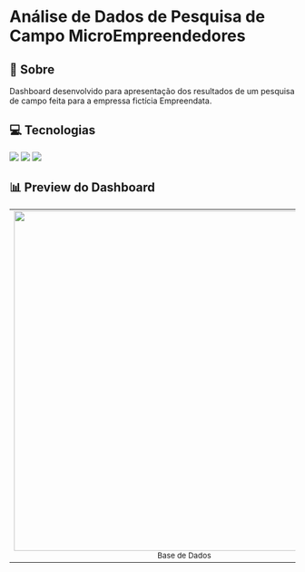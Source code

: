 
# Análise de Dados de Pesquisa de Campo MicroEmpreendedores

## 📖 Sobre
Dashboard desenvolvido para apresentação dos resultados de um pesquisa de campo feita para a empressa fictícia Empreendata.

## 💻 Tecnologias
 
<div>
  <img src="https://img.shields.io/badge/power_bi-F2C811?style=for-the-badge&logo=powerbi&logoColor=black">
  <img src="https://img.shields.io/badge/Microsoft_Excel-217346?style=for-the-badge&logo=microsoft-excel&logoColor=white">
  <img src="https://img.shields.io/badge/figma-%23F24E1E.svg?style=for-the-badge&logo=figma&logoColor=white">
</div>

<h2> 📊 Preview do Dashboard</h2>

<table>
  <tr>
    <td align="center">
      <img loading="lazy" src="https://github.com/user-attachments/assets/902e0534-6648-497d-97d4-f9bd571b6560" width="600">
      <br><sub>Base de Dados</sub>
    </td>
    <td align="center">
      <img loading="lazy" src="https://github.com/user-attachments/assets/7af9431f-48c2-4c3e-83c0-862361e9e6fd" width="600">
      <br><sub>Dashboard</sub>
    </td>
  </tr>
</table>
